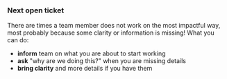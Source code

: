 ### Next open ticket

There are times a team member does not work on the most impactful way, most probably because some clarity or information is missing! What you can do:

- **inform** team on what you are about to start working
- **ask** "why are we doing this?" when you are missing details
- **bring clarity** and more details if you have them
